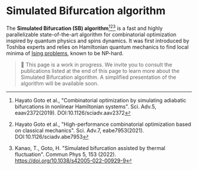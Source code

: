 # Simulated Bifurcation algorithm

The **Simulated Bifurcation (SB) algorithm**[^1][^2][^3] is a fast and highly parallelizable state-of-the-art algorithm for combinatorial optimization inspired by quantum physics and spins dynamics. It was first introduced by Toshiba experts and relies on Hamiltonian quantum mechanics to find local minima of [Ising problems](quadratic_optimization.md#ising-model), known to be NP-hard.

<!--
    TODO:
    ## General presentation
    - simple and general presentation of the algorithm
    - inputs / outputs
    - parallelization
    ## Advanced quantum theory
    ### Oscillators
    ### Symplifying assumptions
    ### Ballistic SB v. Discrete SB
    ### Thermal fluctuations
-->

> 🚧 This page is a work in progress. We invite you to consult the publications listed at the end of this page to learn more about the Simulated Bifurcation algorithm. A simplified presentation of the algorithm will be available soon.

[^1]: Hayato Goto et al., "Combinatorial optimization by simulating adiabatic bifurcations in nonlinear Hamiltonian systems". Sci. Adv.5, eaav2372(2019). DOI:10.1126/sciadv.aav2372

[^2]: Hayato Goto et al., "High-performance combinatorial optimization based on classical mechanics". Sci. Adv.7, eabe7953(2021). DOI:10.1126/sciadv.abe7953

[^3]: Kanao, T., Goto, H. "Simulated bifurcation assisted by thermal fluctuation". Commun Phys 5, 153 (2022). https://doi.org/10.1038/s42005-022-00929-9
